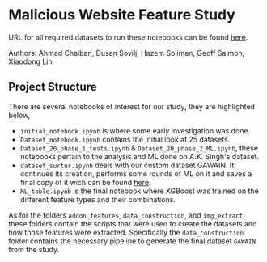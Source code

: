 # Malicious Website Feature Study 

URL for all required datasets to run these notebooks can be found <a href="https://drive.google.com/drive/folders/11gqS36uV3bdLvuxeI4cZ2GlKukoLbuzW?usp=sharing" target="_blank">here<a>.

Authors: Ahmad Chaiban, Dusan Sovilj, Hazem Soliman, Geoff Salmon, Xiaodong Lin

## Project Structure 

There are several notebooks of interest for our study, they are highlighted below, 

* `initial_notebook.ipynb` is where some early investigation was done. 
* `Dataset_notebook.ipynb` contains the initial look at 25 datasets. 
* `Dataset_20_phase_1_tests.ipynb` &  `Dataset_20_phase_2_ML.ipynb`, these notebooks pertain to the analysis and ML done on A.K. Singh's dataset. 
* `dataset_surtur.ipynb` deals with our custom dataset GAWAIN. It continues its creation, performs some rounds of ML on it and saves a final copy of it wich can be found <a href="https://drive.google.com/drive/folders/1Uk03X8vFIIMRaOT9oFUhs7JuSnR6OVd0?usp=sharing" target="_blank">here<a>.
* `ML_table.ipynb` is the final notebook where XGBoost was trained on the different feature types and their combinations. 


As for the folders `addon_features`, `data_construction`, and `img_extract`, these folders contain the scripts that were used to create the datasets and how those features were extracted. Specifically the `data_construction` folder contains the necessary pipeline to generate the final dataset `GAWAIN` from the study. 
